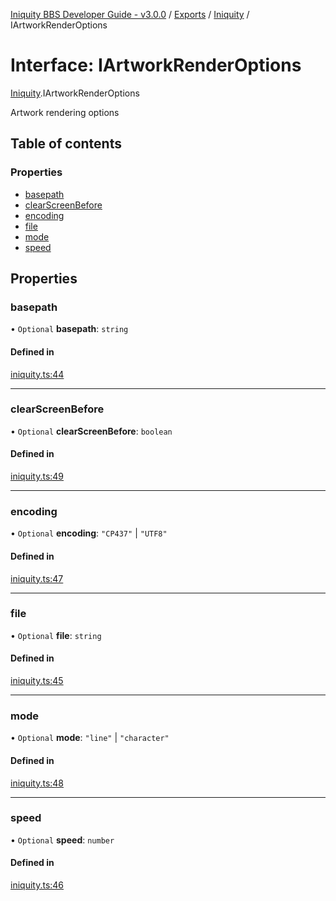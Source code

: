 [Iniquity BBS Developer Guide - v3.0.0](../README.md) / [Exports](../modules.md) / [Iniquity](../modules/Iniquity.md) / IArtworkRenderOptions

# Interface: IArtworkRenderOptions

[Iniquity](../modules/Iniquity.md).IArtworkRenderOptions

Artwork rendering options

## Table of contents

### Properties

- [basepath](Iniquity.IArtworkRenderOptions.md#basepath)
- [clearScreenBefore](Iniquity.IArtworkRenderOptions.md#clearscreenbefore)
- [encoding](Iniquity.IArtworkRenderOptions.md#encoding)
- [file](Iniquity.IArtworkRenderOptions.md#file)
- [mode](Iniquity.IArtworkRenderOptions.md#mode)
- [speed](Iniquity.IArtworkRenderOptions.md#speed)

## Properties

### basepath

• `Optional` **basepath**: `string`

#### Defined in

[iniquity.ts:44](https://github.com/iniquitybbs/iniquity/blob/25a281e/packages/core/src/iniquity.ts#L44)

___

### clearScreenBefore

• `Optional` **clearScreenBefore**: `boolean`

#### Defined in

[iniquity.ts:49](https://github.com/iniquitybbs/iniquity/blob/25a281e/packages/core/src/iniquity.ts#L49)

___

### encoding

• `Optional` **encoding**: ``"CP437"`` \| ``"UTF8"``

#### Defined in

[iniquity.ts:47](https://github.com/iniquitybbs/iniquity/blob/25a281e/packages/core/src/iniquity.ts#L47)

___

### file

• `Optional` **file**: `string`

#### Defined in

[iniquity.ts:45](https://github.com/iniquitybbs/iniquity/blob/25a281e/packages/core/src/iniquity.ts#L45)

___

### mode

• `Optional` **mode**: ``"line"`` \| ``"character"``

#### Defined in

[iniquity.ts:48](https://github.com/iniquitybbs/iniquity/blob/25a281e/packages/core/src/iniquity.ts#L48)

___

### speed

• `Optional` **speed**: `number`

#### Defined in

[iniquity.ts:46](https://github.com/iniquitybbs/iniquity/blob/25a281e/packages/core/src/iniquity.ts#L46)
